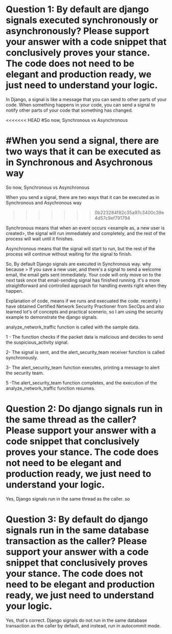 # Question 1: By default are django signals executed synchronously or asynchronously? Please support your answer with a code snippet that conclusively proves your stance. The code does not need to be elegant and production ready, we just need to understand your logic.

In Django, a signal is like a message that you can send to other parts of your code. When something happens in your code, you can send a signal to notify other parts of your code that something has changed.

<<<<<<< HEAD
#So now, Synchronous vs Asynchronous

#When you send a signal, there are two ways that it can be executed as in Synchronous and Asychronous way
=======
So now, Synchronous vs Asynchronous

When you send a signal, there are two ways that it can be executed as in Synchronous and Asychronous way
>>>>>>> 0b223284f82c35a97c3400c39e4d57c9ef791794

Synchronous means that when an event occurs <example as, a new user is created>, the signal will run immediately and completely, and the rest of the process will wait until it finishes.

Asynchronous means that the signal will start to run, but the rest of the process will continue without waiting for the signal to finish.

So, By default Django signals are executed in Synchronous way. why because > If you save a new user, and there's a signal to send a welcome email, the email gets sent immediately. Your code will only move on to the next task once that email-sending signal has finished running. it's a more straightforward and controlled approach for handling events right when they happen.

Explanation of code, means if we runs and execuated the code. recently I have obtained Certified Network Security Practioner from SecOps and also learned lot's of concepts and practical scenerio, so I am using the security example to demonstrate the django signals.

analyze_network_traffic function is called with the sample data.

1 - The function checks if the packet data is malicious and decides to send the suspicious_activity signal.

2- The signal is sent, and the alert_security_team receiver function is called synchronously.

3- The alert_security_team function executes, printing a message to alert the security team.

5 -The alert_security_team function completes, and the execution of the analyze_network_traffic function resumes.

# Question 2: Do django signals run in the same thread as the caller? Please support your answer with a code snippet that conclusively proves your stance. The code does not need to be elegant and production ready, we just need to understand your logic.

Yes, Django signals run in the same thread as the caller. so 


# Question 3: By default do django signals run in the same database transaction as the caller? Please support your answer with a code snippet that conclusively proves your stance. The code does not need to be elegant and production ready, we just need to understand your logic.

Yes, that's correct. Django signals do not run in the same database transaction as the caller by default, and instead, run in autocommit mode.
